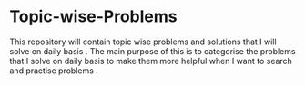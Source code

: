 # Topic-wise-Problems
This repository will contain topic wise problems and solutions that I will solve on daily basis . The main purpose of this is to categorise the problems that I solve on daily basis to make them more helpful when I want to search and practise problems .
